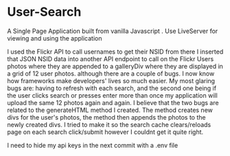# User-Search
A Single Page Application built from vanilla Javascript . Use LiveServer for viewing and using the application

 I used the Flickr API to call usernames to get their NSID from there I inserted that JSON NSID data into another API endpoint to call on the Flickr Users photos where they are appended to a galleryDiv where they are displayed in a grid of 12 user photos. although there are a couple of bugs. I now know how frameworks make developers' lives so much easier. My most glaring bugs are: having to refresh with each search, and the second one being if the user clicks search or presses enter more than once my application will upload the same 12 photos again and again. I believe that the two bugs are related to the generateHTML method I created. The method creates new divs for the user's photos, the method then appends the photos to the newly created divs. I tried to make it so the search cache clears/reloads page on each search click/submit however I couldnt get it quite right.
 
 I need to hide my api keys in the next commit with a .env file
 
